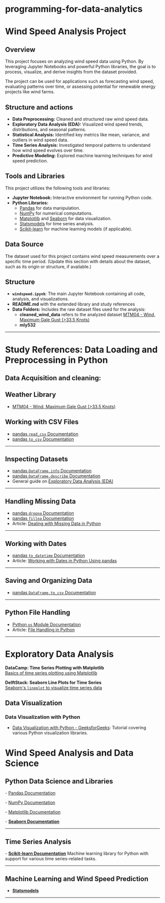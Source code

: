 
# programming-for-data-analytics

# Wind Speed Analysis Project

## Overview


This project focuses on analyzing wind speed data using Python. By leveraging Jupyter Notebooks and powerful Python libraries, the goal is to process, visualize, and derive insights from the dataset provided.  

The project can be used for applications such as forecasting wind speed, evaluating patterns over time, or assessing potential for renewable energy projects like wind farms.  



## Structure and actions


- **Data Preprocessing:** Cleaned and structured raw wind speed data.  
- **Exploratory Data Analysis (EDA):** Visualized wind speed trends, distributions, and seasonal patterns.  
- **Statistical Analysis:** Identified key metrics like mean, variance, and outliers in wind speed data.  
- **Time Series Analysis:** Investigated temporal patterns to understand how wind speed evolves over time.  
- **Predictive Modeling:** Explored machine learning techniques for wind speed prediction.  



## Tools and Libraries


This project utilizes the following tools and libraries:  
- **Jupyter Notebook:** Interactive environment for running Python code.  
- **Python Libraries:**  
  - [Pandas](https://pandas.pydata.org/) for data manipulation.  
  - [NumPy](https://numpy.org/doc/) for numerical computations.  
  - [Matplotlib](https://matplotlib.org/) and [Seaborn](https://seaborn.pydata.org/) for data visualization.  
  - [Statsmodels](https://www.statsmodels.org/) for time series analysis.  
  - [Scikit-learn](https://scikit-learn.org/) for machine learning models (if applicable).  



## Data Source


The dataset used for this project contains wind speed measurements over a specific time period. (Update this section with details about the dataset, such as its origin or structure, if available.)  



## Structure


- **`windspeed.ipynb`**: The main Jupyter Notebook containing all code, analysis, and visualizations. 
- **README.md** with the extended library and study references 
- **Data Folders:** Includes the raw dataset files used for the analysis:
  - **cleaned_wind_data** refers to the analyzed dataset [MTM04 - Wind, Maximum Gale Gust (>33.5 Knots)](https://data.gov.ie/dataset/mtm04-wind-maximum-gale-gust-335-knots/resource/855de0b5-1e1b-4291-a3f7-0f706b0c44a7)
  - **mly532** 
  

-------


# **Study References: Data Loading and Preprocessing in Python**

## Data Acquisition and cleaning: 

## **Weather Library**
- [MTM04 - Wind, Maximum Gale Gust (>33.5 Knots)](https://data.gov.ie/dataset/mtm04-wind-maximum-gale-gust-335-knots/resource/855de0b5-1e1b-4291-a3f7-0f706b0c44a7)

## **Working with CSV Files**

- [pandas `read_csv` Documentation](https://pandas.pydata.org/docs/reference/api/pandas.read_csv.html)
- [pandas `to_csv` Documentation](https://pandas.pydata.org/docs/reference/api/pandas.DataFrame.to_csv.html)

---

## **Inspecting Datasets**

- [pandas `DataFrame.info` Documentation](https://pandas.pydata.org/docs/reference/api/pandas.DataFrame.info.html)
- [pandas `DataFrame.describe` Documentation](https://pandas.pydata.org/docs/reference/api/pandas.DataFrame.describe.html)
- General guide on [Exploratory Data Analysis (EDA)](https://www.analyticsvidhya.com/blog/2021/06/exploratory-data-analysis-eda-a-step-by-step-guide/)

---

## **Handling Missing Data**

- [pandas `dropna` Documentation](https://pandas.pydata.org/docs/reference/api/pandas.DataFrame.dropna.html)
- [pandas `fillna` Documentation](https://pandas.pydata.org/docs/reference/api/pandas.DataFrame.fillna.html)
- Article: [Dealing with Missing Data in Python](https://towardsdatascience.com/how-to-handle-missing-data-8646b18db0d4)

---

## **Working with Dates**

- [pandas `to_datetime` Documentation](https://pandas.pydata.org/docs/reference/api/pandas.to_datetime.html)
- Article: [Working with Dates in Python Using pandas](https://realpython.com/python-datetime/)

---

## **Saving and Organizing Data**

- [pandas `DataFrame.to_csv` Documentation](https://pandas.pydata.org/docs/reference/api/pandas.DataFrame.to_csv.html)

---

## **Python File Handling**

- [Python `os` Module Documentation](https://docs.python.org/3/library/os.html)
- Article: [File Handling in Python](https://www.geeksforgeeks.org/file-handling-python/)

---

# **Exploratory Data Analysis**

**DataCamp: Time Series Plotting with Matplotlib**   
[Basics of time series plotting using Matplotlib](https://www.datacamp.com/community/tutorials/time-series-python)  

**DelftStack: Seaborn Line Plots for Time Series**    
[Seaborn's `lineplot` to visualize time series data](https://www.delftstack.com/howto/python/seaborn-time-series-plot/)  


## **Data Visualization**

### **Data Visualization with Python**
- [Data Visualization with Python - GeeksforGeeks](https://www.geeksforgeeks.org/data-visualization-with-python/): Tutorial covering various Python visualization libraries.


# Wind Speed Analysis and Data Science


## Python Data Science and Libraries
-⁠  ⁠[Pandas Documentation](https://pandas.pydata.org/)  

-⁠  [NumPy Documentation](https://numpy.org/doc/)

-⁠  ⁠[Matplotlib Documentation](https://matplotlib.org/stable/contents.html)

-⁠  ⁠**[Seaborn Documentation](https://seaborn.pydata.org/)**

---

## Time Series Analysis

-⁠  ⁠**[Scikit-learn Documentation](https://scikit-learn.org/)**
  Machine learning library for Python with support for various time series-related tasks.

---

## Machine Learning and Wind Speed Prediction

- **[Statsmodels](https://www.statsmodels.org/)** 
---


